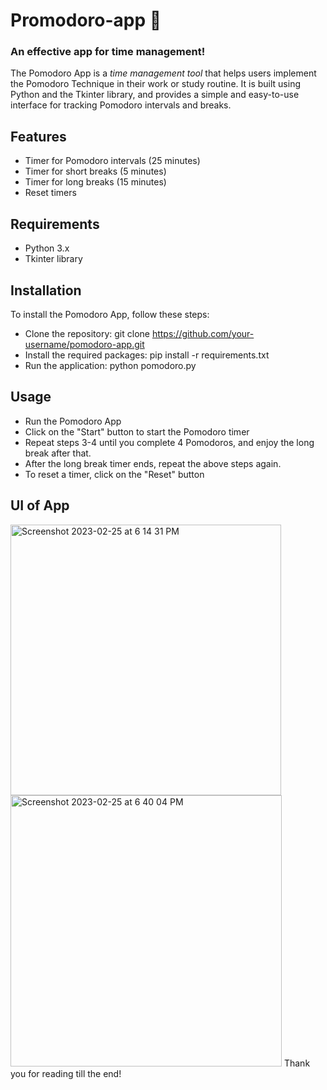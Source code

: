 # Promodoro-app 🍅
### An effective app for time management!

The Pomodoro App is a *time management tool* that helps users implement the Pomodoro Technique in their work or study routine. It is built using Python and the Tkinter library, and provides a simple and easy-to-use interface for tracking Pomodoro intervals and breaks.

## Features
- Timer for Pomodoro intervals (25 minutes)
- Timer for short breaks (5 minutes)
- Timer for long breaks (15 minutes)
- Reset timers

## Requirements
- Python 3.x
- Tkinter library

## Installation
To install the Pomodoro App, follow these steps:

- Clone the repository: git clone https://github.com/your-username/pomodoro-app.git
- Install the required packages: pip install -r requirements.txt
- Run the application: python pomodoro.py

## Usage
- Run the Pomodoro App
- Click on the "Start" button to start the Pomodoro timer
- Repeat steps 3-4 until you complete 4 Pomodoros, and enjoy the long break after that.
- After the long break timer ends, repeat the above steps again.
- To reset a timer, click on the "Reset" button

## UI of App
<img width="433" alt="Screenshot 2023-02-25 at 6 14 31 PM" src="https://user-images.githubusercontent.com/77160277/221358605-a245664a-4704-4789-9904-fbcb21af7ce6.png">
<img width="434" alt="Screenshot 2023-02-25 at 6 40 04 PM" src="https://user-images.githubusercontent.com/77160277/221358683-bd0f7e47-f8c4-4b77-b4e2-71acdd941767.png">
Thank you for reading till the end!
